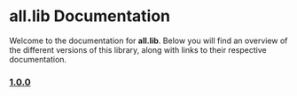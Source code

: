 # all.lib Documentation

Welcome to the documentation for **all.lib**. Below you will find an overview of the different versions of this library, along with links to their respective documentation.

### [1.0.0](./1.0.0/doc.md)
